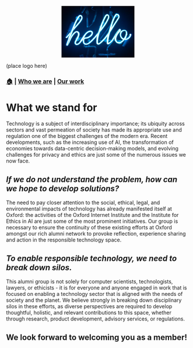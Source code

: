 
<div align="center">
  <img width="200" src="http://github.com/OxfordResponsibleTech/oxfordresponsibletech.github.io/blob/main/docs/assets/test_img.jpg" alt="alternative text here" align="center">
</div>


<!-- 
<div align="center" style="margin-bottom: 0px !important;">
  <img width="200" src="http://github.com/OxfordResponsibleTech/oxfordresponsibletech.github.io/blob/main/docs/assets/test_img.jpg" alt="alternative text here" align="center">
</div> -->
(place logo here)

 <!-- ![description for visually impaired users](./docs/assets/test_img.jpg) -->

### **[🏠](./index.md) \| [Who we are](./about-us.md) \| [Our work](./our-work.md)**



# What we stand for

Technology is a subject of interdisciplinary importance; its ubiquity across sectors and vast permeation of society has made its appropriate use and regulation one of the biggest challenges of the modern era. Recent developments, such as the increasing use of AI, the transformation of economies towards data-centric decision-making models, and evolving challenges for privacy and ethics are just some of the numerous issues we now face. 

## _If we do not understand the problem, how can we hope to develop solutions?_

The need to pay closer attention to the social, ethical, legal, and environmental impacts of technology has already manifested itself at Oxford: the activities of the Oxford Internet Institute and the Institute for Ethics in AI are just some of the most prominent initiatives. Our group is necessary to ensure the continuity of these existing efforts at Oxford amongst our rich alumni network to provoke reflection, experience sharing and action in the responsible technology space. 

## _To enable responsible technology, we need to break down silos._

This alumni group is not solely for computer scientists, technologists, lawyers, or ethicists - it is for everyone and anyone engaged in work that is focused on enabling a technology sector that is aligned with the needs of society and the planet. We believe strongly in breaking down disciplinary silos in these efforts, as diverse perspectives are required to develop thoughtful, holistic, and relevant contributions to this space, whether through research, product development, advisory services, or regulations.

## We look forward to welcoming you as a member! 




<!--suppress github message-->
<script src="http://code.jquery.com/jquery-1.4.2.min.js"></script> <script> var x = document.getElementsByClassName("site-footer-credits"); setTimeout(() => { x[0].remove(); }, 10); </script>
